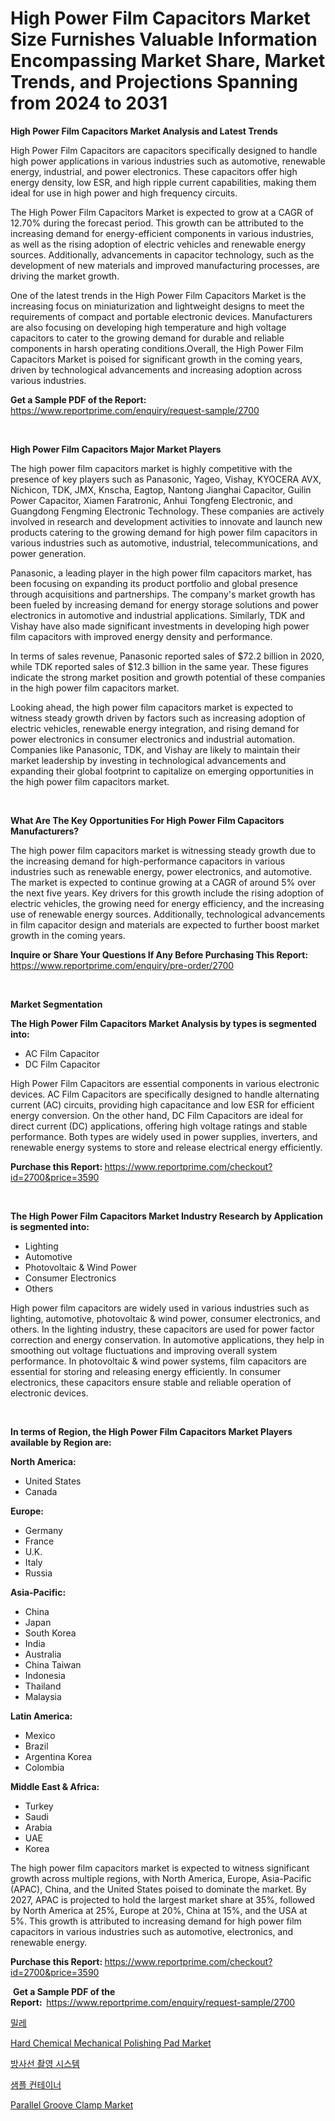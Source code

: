 <p><h1>High Power Film Capacitors Market Size Furnishes Valuable Information Encompassing Market Share, Market Trends, and Projections Spanning from 2024 to 2031</h1></p><p><strong>High Power Film Capacitors Market Analysis and Latest Trends</strong></p>
<p><p>High Power Film Capacitors are capacitors specifically designed to handle high power applications in various industries such as automotive, renewable energy, industrial, and power electronics. These capacitors offer high energy density, low ESR, and high ripple current capabilities, making them ideal for use in high power and high frequency circuits.</p><p>The High Power Film Capacitors Market is expected to grow at a CAGR of 12.70% during the forecast period. This growth can be attributed to the increasing demand for energy-efficient components in various industries, as well as the rising adoption of electric vehicles and renewable energy sources. Additionally, advancements in capacitor technology, such as the development of new materials and improved manufacturing processes, are driving the market growth.</p><p>One of the latest trends in the High Power Film Capacitors Market is the increasing focus on miniaturization and lightweight designs to meet the requirements of compact and portable electronic devices. Manufacturers are also focusing on developing high temperature and high voltage capacitors to cater to the growing demand for durable and reliable components in harsh operating conditions.Overall, the High Power Film Capacitors Market is poised for significant growth in the coming years, driven by technological advancements and increasing adoption across various industries.</p></p>
<p><strong>Get a Sample PDF of the Report:&nbsp;</strong> <a href="https://www.reportprime.com/enquiry/request-sample/2700">https://www.reportprime.com/enquiry/request-sample/2700</a></p>
<p>&nbsp;</p>
<p><strong>High Power Film Capacitors Major Market Players</strong></p>
<p><p>The high power film capacitors market is highly competitive with the presence of key players such as Panasonic, Yageo, Vishay, KYOCERA AVX, Nichicon, TDK, JMX, Knscha, Eagtop, Nantong Jianghai Capacitor, Guilin Power Capacitor, Xiamen Faratronic, Anhui Tongfeng Electronic, and Guangdong Fengming Electronic Technology. These companies are actively involved in research and development activities to innovate and launch new products catering to the growing demand for high power film capacitors in various industries such as automotive, industrial, telecommunications, and power generation.</p><p>Panasonic, a leading player in the high power film capacitors market, has been focusing on expanding its product portfolio and global presence through acquisitions and partnerships. The company's market growth has been fueled by increasing demand for energy storage solutions and power electronics in automotive and industrial applications. Similarly, TDK and Vishay have also made significant investments in developing high power film capacitors with improved energy density and performance.</p><p>In terms of sales revenue, Panasonic reported sales of $72.2 billion in 2020, while TDK reported sales of $12.3 billion in the same year. These figures indicate the strong market position and growth potential of these companies in the high power film capacitors market.</p><p>Looking ahead, the high power film capacitors market is expected to witness steady growth driven by factors such as increasing adoption of electric vehicles, renewable energy integration, and rising demand for power electronics in consumer electronics and industrial automation. Companies like Panasonic, TDK, and Vishay are likely to maintain their market leadership by investing in technological advancements and expanding their global footprint to capitalize on emerging opportunities in the high power film capacitors market.</p></p>
<p>&nbsp;</p>
<p><strong>What Are The Key Opportunities For High Power Film Capacitors Manufacturers?</strong></p>
<p><p>The high power film capacitors market is witnessing steady growth due to the increasing demand for high-performance capacitors in various industries such as renewable energy, power electronics, and automotive. The market is expected to continue growing at a CAGR of around 5% over the next five years. Key drivers for this growth include the rising adoption of electric vehicles, the growing need for energy efficiency, and the increasing use of renewable energy sources. Additionally, technological advancements in film capacitor design and materials are expected to further boost market growth in the coming years.</p></p>
<p><strong>Inquire or Share Your Questions If Any Before Purchasing This Report:</strong> <a href="https://www.reportprime.com/enquiry/pre-order/2700">https://www.reportprime.com/enquiry/pre-order/2700</a></p>
<p>&nbsp;</p>
<p><strong>Market Segmentation</strong></p>
<p><strong>The High Power Film Capacitors Market Analysis by types is segmented into:</strong></p>
<p><ul><li>AC Film Capacitor</li><li>DC Film Capacitor</li></ul></p>
<p><p>High Power Film Capacitors are essential components in various electronic devices. AC Film Capacitors are specifically designed to handle alternating current (AC) circuits, providing high capacitance and low ESR for efficient energy conversion. On the other hand, DC Film Capacitors are ideal for direct current (DC) applications, offering high voltage ratings and stable performance. Both types are widely used in power supplies, inverters, and renewable energy systems to store and release electrical energy efficiently.</p></p>
<p><strong>Purchase this Report:&nbsp;</strong><a href="https://www.reportprime.com/checkout?id=2700&price=3590">https://www.reportprime.com/checkout?id=2700&price=3590</a></p>
<p>&nbsp;</p>
<p><strong>The High Power Film Capacitors Market Industry Research by Application is segmented into:</strong></p>
<p><ul><li>Lighting</li><li>Automotive</li><li>Photovoltaic & Wind Power</li><li>Consumer Electronics</li><li>Others</li></ul></p>
<p><p>High power film capacitors are widely used in various industries such as lighting, automotive, photovoltaic & wind power, consumer electronics, and others. In the lighting industry, these capacitors are used for power factor correction and energy conservation. In automotive applications, they help in smoothing out voltage fluctuations and improving overall system performance. In photovoltaic & wind power systems, film capacitors are essential for storing and releasing energy efficiently. In consumer electronics, these capacitors ensure stable and reliable operation of electronic devices.</p></p>
<p>&nbsp;</p>
<p><strong>In terms of Region, the High Power Film Capacitors Market Players available by Region are:</strong></p>
<p>
    <p> <strong> North America: </strong>
        <ul>
            <li>United States</li>
            <li>Canada</li>
        </ul>
        </p> 
    <p> <strong> Europe: </strong>
        <ul>
            <li>Germany</li>
            <li>France</li>
            <li>U.K.</li>
            <li>Italy</li>
            <li>Russia</li>
        </ul>
        </p> 
    <p> <strong> Asia-Pacific: </strong>
        <ul>
            <li>China</li>
            <li>Japan</li>
            <li>South Korea</li>
            <li>India</li>
            <li>Australia</li>
            <li>China Taiwan</li>
            <li>Indonesia</li>
            <li>Thailand</li>
            <li>Malaysia</li>
        </ul>
        </p> 
    <p> <strong> Latin America: </strong>
        <ul>
            <li>Mexico</li>
            <li>Brazil</li>
            <li>Argentina Korea</li>
            <li>Colombia</li>
        </ul>
        </p> 
    <p> <strong> Middle East & Africa: </strong>
        <ul>
            <li>Turkey</li>
            <li>Saudi</li>
            <li>Arabia</li>
            <li>UAE</li>
            <li>Korea</li>
        </ul>
    </p>
    </p>
<p><p>The high power film capacitors market is expected to witness significant growth across multiple regions, with North America, Europe, Asia-Pacific (APAC), China, and the United States poised to dominate the market. By 2027, APAC is projected to hold the largest market share at 35%, followed by North America at 25%, Europe at 20%, China at 15%, and the USA at 5%. This growth is attributed to increasing demand for high power film capacitors in various industries such as automotive, electronics, and renewable energy.</p></p>
<p><strong>Purchase this Report: </strong><a href="https://www.reportprime.com/checkout?id=2700&price=3590">https://www.reportprime.com/checkout?id=2700&price=3590</a></p>
<p>&nbsp;<strong>Get a Sample PDF of the Report:&nbsp;&nbsp;</strong><a href="https://www.reportprime.com/enquiry/request-sample/2700">https://www.reportprime.com/enquiry/request-sample/2700</a></p>
<p><strong></strong></p>
<p><p><a href="https://medium.com/@duculucescu2022/%EB%B0%80%EB%A0%9B-%EC%8B%9C%EC%9E%A5-%EB%B6%84%EC%84%9D-cagr-%EC%8B%9C%EC%9E%A5-%EC%84%B8%EB%B6%84%ED%99%94-%EB%B0%8F-%EA%B8%80%EB%A1%9C%EB%B2%8C-%EC%82%B0%EC%97%85-%EA%B0%9C%EC%9A%94-9be75c4872ba">밀레</a></p><p><a href="https://medium.com/@sk99912151/hard-chemical-mechanical-polishing-pad-market-size-and-market-trends-complete-industry-overview-3bc103c9b1f5">Hard Chemical Mechanical Polishing Pad Market</a></p><p><a href="https://github.com/TimmyMann6767/Market-Research-Report-List-1/blob/main/236882911425.md">방사선 촬영 시스템</a></p><p><a href="https://github.com/JeromeRtyau89966/Market-Research-Report-List-1/blob/main/437889711426.md">샘플 컨테이너</a></p><p><a href="https://github.com/Airanohannonzb68e5pb53oc1/Market-Research-Report-List-1/blob/main/parallel-groove-clamp-market.md">Parallel Groove Clamp Market</a></p></p>